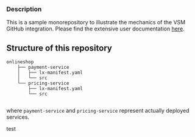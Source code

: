 ### Description

This is a sample monorepository to illustrate the mechanics of the VSM GitHub integration. Please find the extensive user documentation [here](https://docs-vsm.leanix.net/docs/github-repository#support-for-mono-repos).

## Structure of this repository

```
onlineshop
    ├── payment-service
    │   ├── lx-manifest.yaml
    │   └── src
    └── pricing-service
        ├── lx-manifest.yaml
        └── src
        
```
where `payment-service` and `pricing-service` represent actually deployed services.

test